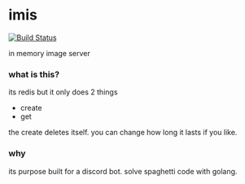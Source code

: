 # imis 
[![Build Status](https://travis-ci.org/foxbot/imis.svg?branch=master)](https://travis-ci.org/foxbot/imis)

in memory image server

### what is this?

its redis but it only does 2 things

- create
- get

the create deletes itself. you can change how long it lasts if you
like.

### why

its purpose built for a discord bot. solve spaghetti code with golang.